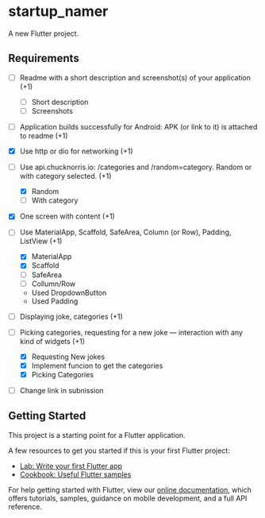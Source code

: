 # startup_namer

A new Flutter project.

## Requirements

- [ ] Readme with a short description and screenshot(s) of your application (+1)
  - [ ] Short description
  - [ ] Screenshots
- [ ] Application builds successfully for Android: APK (or link to it) is attached to readme (+1)
- [x] Use http or dio for networking (+1)
- [ ] Use api.chucknorris.io: /categories and /random=category. Random or with category selected. (+1)
  - [x] Random
  - [ ] With category
- [x] One screen with content (+1)
- [ ] Use MaterialApp, Scaffold, SafeArea, Column (or Row), Padding, ListView (+1)
  - [x] MaterialApp
  - [x] Scaffold
  - [ ] SafeArea
  - [ ] Collumn/Row
  - Used DropdownButton
  - Used Padding
- [ ] Displaying joke, categories (+1)
- [ ] Picking categories, requesting for a new joke — interaction with any kind of widgets (+1)
  - [x] Requesting New jokes
  - [x] Implement funcion to get the categories
  - [x] Picking Categories
- [ ] Change link in subnission


## Getting Started

This project is a starting point for a Flutter application.

A few resources to get you started if this is your first Flutter project:

- [Lab: Write your first Flutter app](https://flutter.dev/docs/get-started/codelab)
- [Cookbook: Useful Flutter samples](https://flutter.dev/docs/cookbook)

For help getting started with Flutter, view our
[online documentation](https://flutter.dev/docs), which offers tutorials,
samples, guidance on mobile development, and a full API reference.
